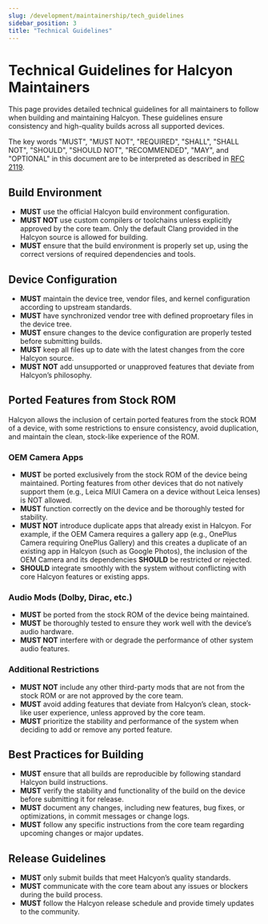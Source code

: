 ```yaml
---
slug: /development/maintainership/tech_guidelines
sidebar_position: 3
title: "Technical Guidelines"
---
```

# Technical Guidelines for Halcyon Maintainers

This page provides detailed technical guidelines for all maintainers to follow when building and maintaining Halcyon. These guidelines ensure consistency and high-quality builds across all supported devices.

The key words "MUST", "MUST NOT", "REQUIRED", "SHALL", "SHALL NOT", "SHOULD", "SHOULD NOT", "RECOMMENDED", "MAY", and "OPTIONAL" in this document are to be interpreted as described in [RFC 2119](https://tools.ietf.org/html/rfc2119).  

## Build Environment

- **MUST** use the official Halcyon build environment configuration.
- **MUST NOT** use custom compilers or toolchains unless explicitly approved by the core team. Only the default Clang provided in the Halcyon source is allowed for building.
- **MUST** ensure that the build environment is properly set up, using the correct versions of required dependencies and tools.

## Device Configuration
- **MUST** maintain the device tree, vendor files, and kernel configuration according to upstream standards.
- **MUST** have synchronized vendor tree with defined proproetary files in the device tree.
- **MUST** ensure changes to the device configuration are properly tested before submitting builds.
- **MUST** keep all files up to date with the latest changes from the core Halcyon source.
- **MUST NOT** add unsupported or unapproved features that deviate from Halcyon’s philosophy.

## Ported Features from Stock ROM
Halcyon allows the inclusion of certain ported features from the stock ROM of a device, with some restrictions to ensure consistency, avoid duplication, and maintain the clean, stock-like experience of the ROM.

### OEM Camera Apps
- **MUST** be ported exclusively from the stock ROM of the device being maintained. Porting features from other devices that do not natively support them (e.g., Leica MIUI Camera on a device without Leica lenses) is NOT allowed.
- **MUST** function correctly on the device and be thoroughly tested for stability.
- **MUST NOT** introduce duplicate apps that already exist in Halcyon. For example, if the OEM Camera requires a gallery app (e.g., OnePlus Camera requiring OnePlus Gallery) and this creates a duplicate of an existing app in Halcyon (such as Google Photos), the inclusion of the OEM Camera and its dependencies **SHOULD** be restricted or rejected.
- **SHOULD** integrate smoothly with the system without conflicting with core Halcyon features or existing apps.

### Audio Mods (Dolby, Dirac, etc.)
- **MUST** be ported from the stock ROM of the device being maintained.
- **MUST** be thoroughly tested to ensure they work well with the device’s audio hardware.
- **MUST NOT** interfere with or degrade the performance of other system audio features.

### Additional Restrictions
- **MUST NOT** include any other third-party mods that are not from the stock ROM or are not approved by the core team.
- **MUST** avoid adding features that deviate from Halcyon’s clean, stock-like user experience, unless approved by the core team.
- **MUST** prioritize the stability and performance of the system when deciding to add or remove any ported feature.

## Best Practices for Building
- **MUST** ensure that all builds are reproducible by following standard Halcyon build instructions.
- **MUST** verify the stability and functionality of the build on the device before submitting it for release.
- **MUST** document any changes, including new features, bug fixes, or optimizations, in commit messages or change logs.
- **MUST** follow any specific instructions from the core team regarding upcoming changes or major updates.

## Release Guidelines

- **MUST** only submit builds that meet Halcyon’s quality standards.
- **MUST** communicate with the core team about any issues or blockers during the build process.
- **MUST** follow the Halcyon release schedule and provide timely updates to the community.